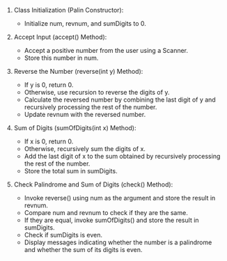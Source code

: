 1. Class Initialization (Palin Constructor):
   - Initialize num, revnum, and sumDigits to 0.

2. Accept Input (accept() Method):
   - Accept a positive number from the user using a Scanner.
   - Store this number in num.

3. Reverse the Number (reverse(int y) Method):
   - If y is 0, return 0.
   - Otherwise, use recursion to reverse the digits of y.
   - Calculate the reversed number by combining the last digit of y and recursively processing the rest of the number.
   - Update revnum with the reversed number.

4. Sum of Digits (sumOfDigits(int x) Method):
   - If x is 0, return 0.
   - Otherwise, recursively sum the digits of x.
   - Add the last digit of x to the sum obtained by recursively processing the rest of the number.
   - Store the total sum in sumDigits.

5. Check Palindrome and Sum of Digits (check() Method):
   - Invoke reverse() using num as the argument and store the result in revnum.
   - Compare num and revnum to check if they are the same.
   - If they are equal, invoke sumOfDigits() and store the result in sumDigits.
   - Check if sumDigits is even.
   - Display messages indicating whether the number is a palindrome and whether the sum of its digits is even.
